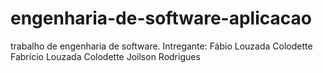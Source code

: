 # engenharia-de-software-aplicacao
trabalho de engenharia de software.
Intregante: 
Fábio Louzada Colodette
Fabrício Louzada Colodette
Joilson Rodrigues
